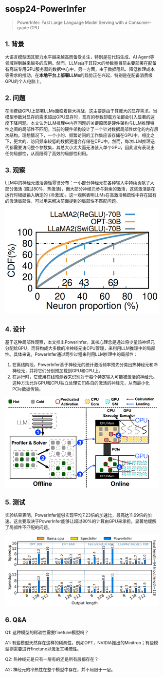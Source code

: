 # sosp24-PowerInfer

> PowerInfer: Fast Large Language Model Serving with a Consumer-grade GPU

## 1. 背景

大语言模型因其智力水平越来越高而备受关注，特别是在代码生成、AI Agent等领域得到越来越多的应用。然而，LLMs由于其较大的参数量目前主要部署在配备有高端专用GPU服务器的数据中心中。另一方面，由于数据隐私、降低推理成本等需求的推动，在**本地平台上部署LLMs**的趋势正在兴起，特别是在配备消费级GPU的个人电脑上。

## 2. 问题

在消费级GPU上部署LLMs面临着巨大挑战，这主要是由于其庞大的显存需求。当模型参数对显存的需求超出GPU显存时，现有的参数卸载方法都会引入显著的速度下降问题。本文认为LLM推理中内存问题的关键原因是硬件架构与LLM推理特性之间的局部性不匹配。当前的硬件架构设计了一个针对数据局部性优化的内存层次结构。理想情况下，一个小的、频繁访问的工作集应该存储在GPU中。相比之下，更大的、访问频率较低的数据更适合存储在CPU中。然而，每次LLM推理迭代都需要访问整个参数集，其总大小太大而无法装入单个GPU，因此没有表现出任何局部性，从而阻碍了高效的局部性利用。

## 3. 观察

LLM中的神经元激活遵循幂律分布：一小部分神经元在各种输入中持续贡献了大部分激活 (超过80%，热激活)，而大部分神经元参与剩余的激活，这些激活是在运行时根据输入确定的 (冷激活)。这一观察表明LLMs在高激活稀疏性中存在固有的激活局部性，可以用来解决前面提到的局部性不匹配问题。

![fig1](../../assets/MLSys/MLServing/sosp24-PowerInfer-fig1.png)

## 4. 设计

基于这种局部性观察，本文推出PowerInfer。其核心理念是通过将少量热神经元分配给GPU，而将构成大多数的冷神经元由CPU管理，来利用LLM推理中的局部性。具体来说，PowerInfer通过两步过程来利用LLM推理中的局部性：

1. 在离线阶段，PowerInfer基于神经元的统计激活频率预先分类出热神经元和冷神经元，并将它们分别预加载到GPU和CPU上。
2. 在运行时，它使用在线预测器来识别对于每个特定输入可能被激活的神经元。这种方法允许GPU和CPU独立处理它们各自的激活的神经元，从而最小化PCIe数据传输。

![fig2](../../assets/MLSys/MLServing/sosp24-PowerInfer-fig2.png)


## 5. 测试

实验结果表明，PowerInfer能够实现平均7.23倍的加速比，最高达11.69倍的加速。这主要取决于PowerInfer能够让超过80%的计算由GPU来承担，显著地缓解了局部性不匹配的问题。

![fig3](../../assets/MLSys/MLServing/sosp24-PowerInfer-fig3.png)

## 6. Q&A

Q1: 这种模型的稀疏性需要finetune模型吗？

A1: 有些模型天然存在这样的稀疏性，例如OPT，NVIDIA推出的Minitron；有些模型则需要进行finetune以激发其稀疏性。

Q2: 热神经元是只有一层有的还是所有层都存在？

A2: 神经元的冷热性在整个模型中存在，并不局限于一层。